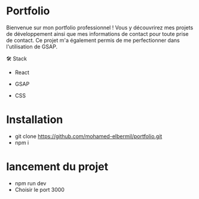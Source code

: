 # Portfolio 
Bienvenue sur mon portfolio professionnel ! Vous y découvrirez mes projets de développement ainsi que mes informations de contact pour toute prise de contact. Ce projet m'a également permis de me perfectionner dans l'utilisation de GSAP.

🛠 Stack

- React

- GSAP

- CSS

# Installation

- git clone https://github.com/mohamed-elbermil/portfolio.git
- npm i

# lancement du projet

- npm run dev
- Choisir le port 3000
